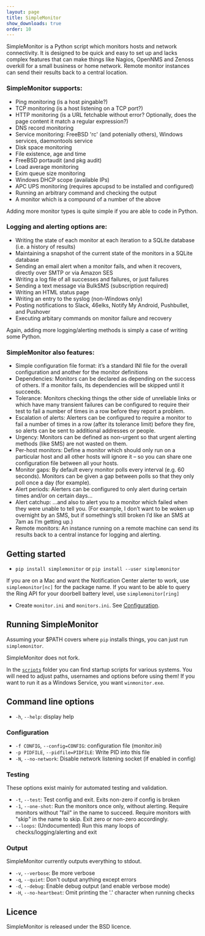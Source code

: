 ```yaml
---
layout: page
title: SimpleMonitor
show_downloads: true
order: 10
---
```


SimpleMonitor is a Python script which monitors hosts and network connectivity. It is designed to be quick and easy to set up and lacks complex features that can make things like Nagios, OpenNMS and Zenoss overkill for a small business or home network. Remote monitor instances can send their results back to a central location.

### SimpleMonitor supports:

* Ping monitoring (is a host pingable?)
* TCP monitoring (is a host listening on a TCP port?)
* HTTP monitoring (is a URL fetchable without error? Optionally, does the page content it match a regular expression?)
* DNS record monitoring
* Service monitoring: FreeBSD 'rc' (and potenially others), Windows services, daemontools service
* Disk space monitoring
* File existence, age and time
* FreeBSD portaudit (and pkg audit)
* Load average monitoring
* Exim queue size monitoring
* Windows DHCP scope (available IPs)
* APC UPS monitoring (requires apcupsd to be installed and configured)
* Running an arbitrary command and checking the output
* A monitor which is a compound of a number of the above

Adding more monitor types is quite simple if you are able to code in Python.

### Logging and alerting options are:

* Writing the state of each monitor at each iteration to a SQLite database (i.e. a history of results)
* Maintaining a snapshot of the current state of the monitors in a SQLite database
* Sending an email alert when a monitor fails, and when it recovers, directly over SMTP or via Amazon SES
* Writing a log file of all successes and failures, or just failures
* Sending a text message via BulkSMS (subscription required)
* Writing an HTML status page
* Writing an entry to the syslog (non-Windows only)
* Posting notifications to Slack, 46elks, Notify My Android, Pushbullet, and Pushover
* Executing arbitary commands on monitor failure and recovery

Again, adding more logging/alerting methods is simply a case of writing some Python.

### SimpleMonitor also features:

* Simple configuration file format: it’s a standard INI file for the overall configuration and another for the monitor definitions
* Dependencies: Monitors can be declared as depending on the success of others. If a monitor fails, its dependencies will be skipped until it succeeds.
* Tolerance: Monitors checking things the other side of unreliable links or which have many transient failures can be configured to require their test to fail a number of times in a row before they report a problem.
* Escalation of alerts: Alerters can be configured to require a monitor to fail a number of times in a row (after its tolerance limit) before they fire, so alerts can be sent to additional addresses or people.
* Urgency: Monitors can be defined as non-urgent so that urgent alerting methods (like SMS) are not wasted on them.
* Per-host monitors: Define a monitor which should only run on a particular host and all other hosts will ignore it – so you can share one configuration file between all your hosts.
* Monitor gaps: By default every monitor polls every interval (e.g. 60 seconds). Monitors can be given a gap between polls so that they only poll once a day (for example).
* Alert periods: Alerters can be configured to only alert during certain times and/or on certain days…
* Alert catchup: …and also to alert you to a monitor which failed when they were unable to tell you. (For example, I don’t want to be woken up overnight by an SMS, but if something’s still broken I’d like an SMS at 7am as I’m getting up.)
* Remote monitors: An instance running on a remote machine can send its results back to a central instance for logging and alerting.

## Getting started

* `pip install simplemonitor` or `pip install --user simplemonitor`

If you are on a Mac and want the Notification Center alerter to work, use `simplemonitor[nc]` for the package name. If you want to be able to query the Ring API for your doorbell battery level, use `simplemonitor[ring]`

* Create `monitor.ini` and `monitors.ini`. See [Configuration](configuration.html).

## Running SimpleMonitor

Assuming your $PATH covers where `pip` installs things, you can just run `simplemonitor`.

SimpleMonitor does not fork.

In the [`scripts`](https://github.com/jamesoff/simplemonitor/tree/develop/scripts) folder you can find startup scripts for various systems. You will need to adjust paths, usernames and options before using them! If you want to run it as a Windows Service, you want `winmonitor.exe`.

## Command line options

* `-h`, `--help`: display help

### Configuration

* `-f CONFIG`, `--config=CONFIG`: configuration file (monitor.ini)
* `-p PIDFILE`, `--pidfile=PIDFILE`: Write PID into this file
* `-N`, `--no-network`: Disable network listening socket (if enabled in config)

### Testing

These options exist mainly for automated testing and validation.

* `-t`, `--test`: Test config and exit. Exits non-zero if config is broken
* `-1`, `--one-shot`: Run the monitors once only, without alerting. Require monitors without "fail" in the name to succeed. Require monitors with "skip" in the name to skip. Exit zero or non-zero accordingly.
* `--loops`: (Undocumented) Run this many loops of checks/logging/alerting and exit

### Output

SimpleMonitor currently outputs everything to stdout.

* `-v`, `--verbose`: Be more verbose
* `-q`, `--quiet`: Don't output anything except errors
* `-d`, `--debug`: Enable debug output (and enable verbose mode)
* `-H`, `--no-heartbeat`: Omit printing the '.' character when running checks

## Licence

SimpleMonitor is released under the BSD licence.
